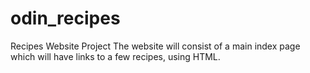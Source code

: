 # odin_recipes
Recipes Website Project
The website will consist of a main index page which will have links to a few recipes, using HTML.
